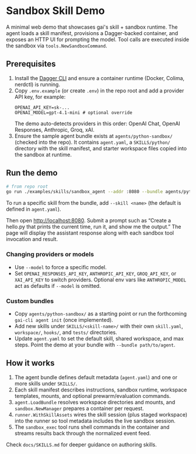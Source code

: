 # Sandbox Skill Demo

A minimal web demo that showcases gai's skill + sandbox runtime. The agent loads a skill manifest, provisions a Dagger-backed container, and exposes an HTTP UI for prompting the model. Tool calls are executed inside the sandbox via `tools.NewSandboxCommand`.

## Prerequisites

1. Install the [Dagger CLI](https://docs.dagger.io/install) and ensure a container runtime (Docker, Colima, nerdctl) is running.
2. Copy `.env.example` (or create `.env`) in the repo root and add a provider API key, for example:
   ```env
   OPENAI_API_KEY=sk-...
   OPENAI_MODEL=gpt-4.1-mini # optional override
   ```
   The demo auto-detects providers in this order: OpenAI Chat, OpenAI Responses, Anthropic, Groq, xAI.
3. Ensure the sample agent bundle exists at `agents/python-sandbox/` (checked into the repo). It contains `agent.yaml`, a `SKILLS/python/` directory with the skill manifest, and starter workspace files copied into the sandbox at runtime.

## Run the demo

```bash
# from repo root
go run ./examples/skills/sandbox_agent --addr :8080 --bundle agents/python-sandbox
```

To run a specific skill from the bundle, add `--skill <name>` (the default is defined in `agent.yaml`).

Then open <http://localhost:8080>. Submit a prompt such as “Create a hello.py that prints the current time, run it, and show me the output.” The page will display the assistant response along with each sandbox tool invocation and result.

### Changing providers or models

- Use `--model` to force a specific model.
- Set `OPENAI_RESPONSES_API_KEY`, `ANTHROPIC_API_KEY`, `GROQ_API_KEY`, or `XAI_API_KEY` to switch providers. Optional env vars like `ANTHROPIC_MODEL` act as defaults if `--model` is omitted.

### Custom bundles

- Copy `agents/python-sandbox/` as a starting point or run the forthcoming `gai-cli agent init` (once implemented).
- Add new skills under `SKILLS/<skill-name>/` with their own `skill.yaml`, `workspace/`, `hooks/`, and `tests/` directories.
- Update `agent.yaml` to set the default skill, shared workspace, and max steps. Point the demo at your bundle with `--bundle path/to/agent`.

## How it works

1. The agent bundle defines default metadata (`agent.yaml`) and one or more skills under `SKILLS/`.
2. Each skill manifest describes instructions, sandbox runtime, workspace templates, mounts, and optional prewarm/evaluation commands.
3. `agent.LoadBundle` resolves workspace directories and mounts, and `sandbox.NewManager` prepares a container per request.
4. `runner.WithSkillAssets` wires the skill session (plus staged workspace) into the runner so tool metadata includes the live sandbox session.
5. The `sandbox_exec` tool runs shell commands in the container and streams results back through the normalized event feed.

Check `docs/SKILLS.md` for deeper guidance on authoring skills.
